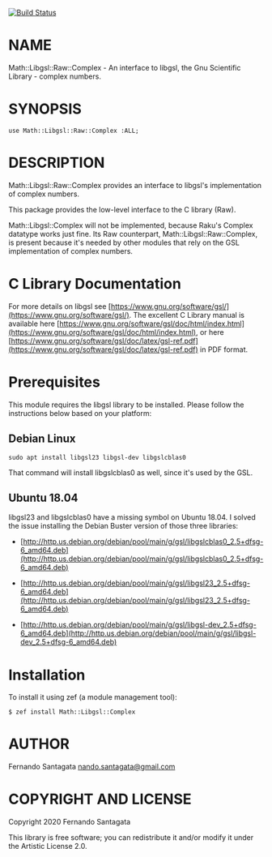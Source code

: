 [![Build Status](https://travis-ci.org/frithnanth/raku-Math-Libgsl-Complex.svg?branch=master)](https://travis-ci.org/frithnanth/raku-Math-Libgsl-Complex)

NAME
====

Math::Libgsl::Raw::Complex - An interface to libgsl, the Gnu Scientific Library - complex numbers.

SYNOPSIS
========

```perl6
use Math::Libgsl::Raw::Complex :ALL;
```

DESCRIPTION
===========

Math::Libgsl::Raw::Complex provides an interface to libgsl's implementation of complex numbers.

This package provides the low-level interface to the C library (Raw).

Math::Libgsl::Complex will not be implemented, because Raku's Complex datatype works just fine. Its Raw counterpart, Math::Libgsl::Raw::Complex, is present because it's needed by other modules that rely on the GSL implementation of complex numbers.

C Library Documentation
=======================

For more details on libgsl see [https://www.gnu.org/software/gsl/](https://www.gnu.org/software/gsl/). The excellent C Library manual is available here [https://www.gnu.org/software/gsl/doc/html/index.html](https://www.gnu.org/software/gsl/doc/html/index.html), or here [https://www.gnu.org/software/gsl/doc/latex/gsl-ref.pdf](https://www.gnu.org/software/gsl/doc/latex/gsl-ref.pdf) in PDF format.

Prerequisites
=============

This module requires the libgsl library to be installed. Please follow the instructions below based on your platform:

Debian Linux
------------

    sudo apt install libgsl23 libgsl-dev libgslcblas0

That command will install libgslcblas0 as well, since it's used by the GSL.

Ubuntu 18.04
------------

libgsl23 and libgslcblas0 have a missing symbol on Ubuntu 18.04. I solved the issue installing the Debian Buster version of those three libraries:

  * [http://http.us.debian.org/debian/pool/main/g/gsl/libgslcblas0_2.5+dfsg-6_amd64.deb](http://http.us.debian.org/debian/pool/main/g/gsl/libgslcblas0_2.5+dfsg-6_amd64.deb)

  * [http://http.us.debian.org/debian/pool/main/g/gsl/libgsl23_2.5+dfsg-6_amd64.deb](http://http.us.debian.org/debian/pool/main/g/gsl/libgsl23_2.5+dfsg-6_amd64.deb)

  * [http://http.us.debian.org/debian/pool/main/g/gsl/libgsl-dev_2.5+dfsg-6_amd64.deb](http://http.us.debian.org/debian/pool/main/g/gsl/libgsl-dev_2.5+dfsg-6_amd64.deb)

Installation
============

To install it using zef (a module management tool):

    $ zef install Math::Libgsl::Complex

AUTHOR
======

Fernando Santagata <nando.santagata@gmail.com>

COPYRIGHT AND LICENSE
=====================

Copyright 2020 Fernando Santagata

This library is free software; you can redistribute it and/or modify it under the Artistic License 2.0.

